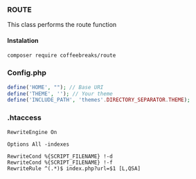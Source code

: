### ROUTE
<p>This class performs the route function</p>

#### Instalation
```bash
composer require coffeebreaks/route
```

### Config.php

```php
define('HOME', ""); // Base URI
define('THEME', ''); // Your theme
define('INCLUDE_PATH', 'themes'.DIRECTORY_SEPARATOR.THEME);
```


### .htaccess

```.htaccess
RewriteEngine On

Options All -indexes

RewriteCond %{SCRIPT_FILENAME} !-d
RewriteCond %{SCRIPT_FILENAME} !-f
RewriteRule ^(.*)$ index.php?url=$1 [L,QSA]
```